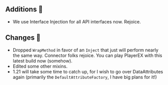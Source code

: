 ## Additions 🍎
- We use Interface Injection for all API interfaces now. Rejoice.

## Changes 🌽
- Dropped `WrapMethod` in favor of an `Inject` that just will perform nearly the same way. Connector folks rejoice. You can play PlayerEX with this latest build now (somehow).
- Edited some other mixins.
- 1.21 will take some time to catch up, for I wish to go over DataAttributes again (primarily the `DefaultAttributeFactory`, I have big plans for it!)